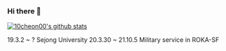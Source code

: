 ### Hi there 👋

[![10cheon00's github stats](https://github-readme-stats.vercel.app/api?username=10cheon00)](https://github.com/anuraghazra/github-readme-stats)

19.3.2 ~ ? Sejong University
20.3.30 ~ 21.10.5 Military service in ROKA-SF
